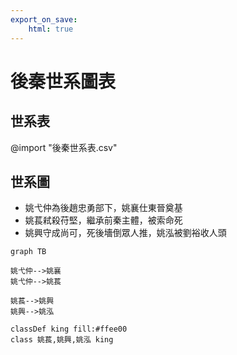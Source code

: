 ```yaml
---
export_on_save:
    html: true
---
```


# 後秦世系圖表

## 世系表

@import "後秦世系表.csv"

## 世系圖
- 姚弋仲為後趙忠勇部下，姚襄仕東晉奠基
- 姚萇弒殺苻堅，繼承前秦主體，被索命死
- 姚興守成尚可，死後墻倒眾人推，姚泓被劉裕收人頭

```mermaid
graph TB

姚弋仲-->姚襄
姚弋仲-->姚萇

姚萇-->姚興
姚興-->姚泓

classDef king fill:#ffee00
class 姚萇,姚興,姚泓 king
```